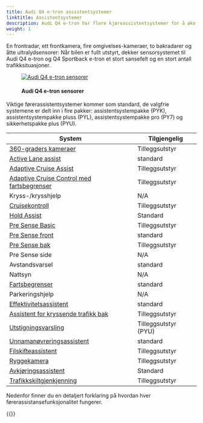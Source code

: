 ```yaml
---
title: Audi Q4 e-tron assistentsystemer
linktitle: Assistentsystemer
description: Audi Q4 e-tron har flere kjøreassistentsystemer for å øke sikkerheten og gjøre hver kjøring mer komfortabel.
weight: 1
---
```

<!-- markdownlint-disable MD033 -->
En frontradar, ett frontkamera, fire omgivelses-kameraer, to bakradarer og åtte ultralydsensorer: Når bilen er fullt utstyrt, dekker sensorsystemet til Audi Q4 e-tron og Q4 Sportback e-tron et stort sansefelt og en stort antall trafikksituasjoner.

 <figure>
    <a href="https://media.electrichasgoneaudi.net/multimedia/models/q4-e-tron/technology/drivingassistance/sensors.jpg">
        <img src="https://media.electrichasgoneaudi.net/multimedia/models/q4-e-tron/technology/drivingassistance/sensorss.jpg"
        class="img-fluid" alt="Audi Q4 e-tron sensorer" title="Audi Q4 e-tron sensorer">
    </a>
    <figcaption><h4>Audi Q4 e-tron sensorer</h4></figcaption>
</figure>
 
 Viktige førerassistentsystemer kommer som standard, de valgfrie systemene er delt inn i fire pakker: assistentsystempakke (PYK), assistentsystempakke pluss (PYL), assistentsystempakke pro (PY7) og sikkerhetspakke plus (PYU).

| **System** | **Tilgjengelig** |
| ----------- | ----------- |
| [360-graders kameraer](360camera) | Tilleggsutstyr |
| [Active Lane assist](activelaneassist) | standard |
| [Adaptive Cruise Assist](adaptivecruiseassist) | Tilleggsutstyr |
| [Adaptive Cruise Control med fartsbegrenser](adaptivecruisecontrol) | Tilleggsutstyr |
| Kryss-/krysshjelp | N/A |
| [Cruisekontroll](cruisecontrol) | Tilleggsutstyr |
| [Hold Assist](holdassist) | Standard |
| [Pre Sense Basic](presensebasic) | Tilleggsutstyr |
| [Pre Sense front](presensefront) | standard |
| [Pre Sense bak](presenserear) | Tilleggsutstyr |
| Pre Sense side | N/A |
| Avstandsvarsel | standard |
| Nattsyn | N/A |
| [Fartsbegrenser](hastighetsbegrenser) | standard |
| Parkeringshjelp | N/A |
| [Effektivitetsassistent](predictiveefficiencyassist) | standard |
| [Assistent for kryssende trafikk bak](crosstrafficassistrear) | Tilleggsutstyr |
| [Utstigningsvarsling](exitwarning) | Tilleggsutstyr (PYU) |
| [Unnamanøvreringsassistent](collisionavoidanceassist) | standard |
| [Filskifteassistent](sideassist) | Tilleggsutstyr |
| [Ryggekamera](reversingcamera) | Tilleggsutstyr |
| [Avkjøringsassistent](turnassist) | Standard |
| [Trafikkskiltgjenkjenning](trafficsignrecognition) | Tilleggsutstyr |

 Nedenfor finner du en detaljert forklaring på hvordan hver førerassistansefunksjonalitet fungerer.


{{<children description="true" />}}
